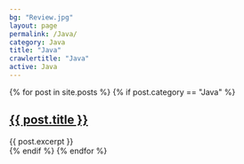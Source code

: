 ```yaml
---
bg: "Review.jpg"
layout: page
permalink: /Java/
category: Java
title: "Java"
crawlertitle: "Java"
active: Java
---
```

{% for post in site.posts %}
  {% if post.category == "Java" %}
  <article class="index-page">
    <h2><a href="{{ post.url | relative_url }}">{{ post.title }}</a></h2>
    {{ post.excerpt }}
  </article>
  {% endif %}
{% endfor %}
